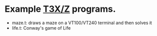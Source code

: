 # Example [T3X/Z](https://www.t3x.org/t3x/index.html) programs.

 * maze.t: draws a maze on a VT100/VT240 terminal and then solves it
 * life.t: Conway's game of Life

